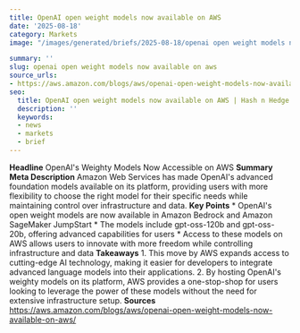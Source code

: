 ```yaml
---
title: OpenAI open weight models now available on AWS
date: '2025-08-18'
category: Markets
image: "/images/generated/briefs/2025-08-18/openai open weight models now available on aws.jpg"

summary: ''
slug: openai open weight models now available on aws
source_urls:
- https://aws.amazon.com/blogs/aws/openai-open-weight-models-now-available-on-aws/
seo:
  title: OpenAI open weight models now available on AWS | Hash n Hedge
  description: ''
  keywords:
  - news
  - markets
  - brief
---
```


**Headline** OpenAI's Weighty Models Now Accessible on AWS  **Summary Meta Description** Amazon Web Services has made OpenAI's advanced foundation models available on its platform, providing users with more flexibility to choose the right model for their specific needs while maintaining control over infrastructure and data.  **Key Points**  * OpenAI's open weight models are now available in Amazon Bedrock and Amazon SageMaker JumpStart * The models include gpt-oss-120b and gpt-oss-20b, offering advanced capabilities for users * Access to these models on AWS allows users to innovate with more freedom while controlling infrastructure and data  **Takeaways**  1. This move by AWS expands access to cutting-edge AI technology, making it easier for developers to integrate advanced language models into their applications. 2. By hosting OpenAI's weighty models on its platform, AWS provides a one-stop-shop for users looking to leverage the power of these models without the need for extensive infrastructure setup.  **Sources** https://aws.amazon.com/blogs/aws/openai-open-weight-models-now-available-on-aws/ 
